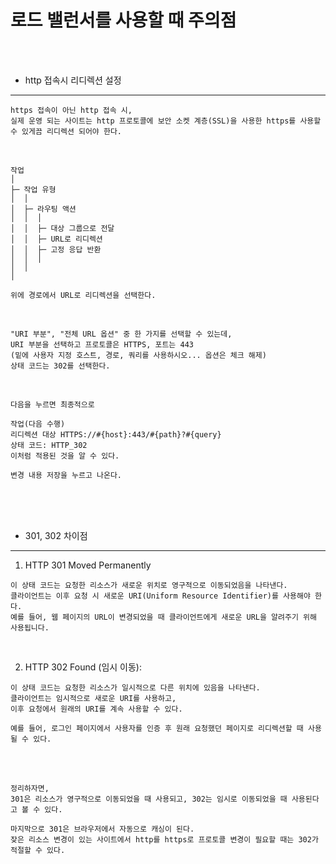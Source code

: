 # 로드 밸런서를 사용할 때 주의점

<br /><br />

* http 접속시 리디렉션 설정
---

```
https 접속이 아닌 http 접속 시,
실제 운영 되는 사이트는 http 프로토콜에 보안 소켓 계층(SSL)을 사용한 https를 사용할 수 있게끔 리디렉션 되어야 한다.
```

<br />

```
작업
│
├─ 작업 유형
│  │ 
│  ├─ 라우팅 액션
│  │  │ 
│  │  ├─ 대상 그룹으로 전달
│  │  ├─ URL로 리디렉션
│  │  ├─ 고정 응답 반환
│  │  │
│  │
│

위에 경로에서 URL로 리디렉션을 선택한다.
```

<br />

```
"URI 부분", "전체 URL 옵션" 중 한 가지를 선택할 수 있는데,
URI 부분을 선택하고 프로토콜은 HTTPS, 포트는 443
(밑에 사용자 지정 호스트, 경로, 쿼리를 사용하시오... 옵션은 체크 해제)
상태 코드는 302를 선택한다.
```

<br />

```
다음을 누르면 최종적으로

작업(다음 수행)
리디렉션 대상 HTTPS://#{host}:443/#{path}?#{query}
상태 코드: HTTP_302
이처럼 적용된 것을 알 수 있다.

변경 내용 저장을 누르고 나온다.
```

<br /><br /><br />

* 301, 302 차이점
---

1. HTTP 301 Moved Permanently
```
이 상태 코드는 요청한 리소스가 새로운 위치로 영구적으로 이동되었음을 나타낸다.
클라이언트는 이후 요청 시 새로운 URI(Uniform Resource Identifier)를 사용해야 한다.
예를 들어, 웹 페이지의 URL이 변경되었을 때 클라이언트에게 새로운 URL을 알려주기 위해 사용됩니다.
```

<br />

2. HTTP 302 Found (임시 이동):
```
이 상태 코드는 요청한 리소스가 일시적으로 다른 위치에 있음을 나타낸다.
클라이언트는 임시적으로 새로운 URI를 사용하고,
이후 요청에서 원래의 URI를 계속 사용할 수 있다.

예를 들어, 로그인 페이지에서 사용자를 인증 후 원래 요청했던 페이지로 리디렉션할 때 사용될 수 있다.
```

<br /><br />

```
정리하자면,
301은 리소스가 영구적으로 이동되었을 때 사용되고, 302는 임시로 이동되었을 때 사용된다고 볼 수 있다.

마지막으로 301은 브라우저에서 자동으로 캐싱이 된다.
잦은 리소스 변경이 있는 사이트에서 http를 https로 프로토콜 변경이 필요할 때는 302가 적절할 수 있다.
```
